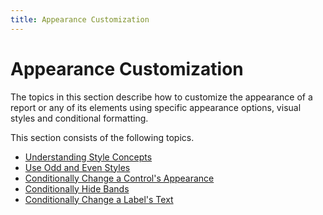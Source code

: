 ```yaml
---
title: Appearance Customization
---
```

# Appearance Customization
The topics in this section describe how to customize the appearance of a report or any of its elements using specific appearance options, visual styles and conditional formatting.

This section consists of the following topics.
* [Understanding Style Concepts](../../../../../interface-elements-for-desktop/articles/report-designer/report-designer-for-wpf/creating-reports/appearance-customization/understanding-style-concepts.md)
* [Use Odd and Even Styles](../../../../../interface-elements-for-desktop/articles/report-designer/report-designer-for-wpf/creating-reports/appearance-customization/use-odd-and-even-styles.md)
* [Conditionally Change a Control's Appearance](../../../../../interface-elements-for-desktop/articles/report-designer/report-designer-for-wpf/creating-reports/appearance-customization/conditionally-change-a-control's-appearance.md)
* [Conditionally Hide Bands](../../../../../interface-elements-for-desktop/articles/report-designer/report-designer-for-wpf/creating-reports/appearance-customization/conditionally-hide-bands.md)
* [Conditionally Change a Label's Text](../../../../../interface-elements-for-desktop/articles/report-designer/report-designer-for-wpf/creating-reports/appearance-customization/conditionally-change-a-label's-text.md)